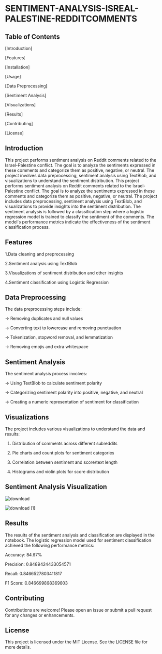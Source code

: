 # SENTIMENT-ANALYSIS-ISREAL-PALESTINE-REDDITCOMMENTS

## Table of Contents
[Introduction]

[Features]

[Installation]

[Usage]

[Data Preprocessing]

[Sentiment Analysis]

[Visualizations]

[Results]

[Contributing]

[License]


## Introduction
This project performs sentiment analysis on Reddit comments related to the Israel-Palestine conflict. The goal is to analyze the sentiments expressed in these comments and categorize them as positive, negative, or neutral. The project involves data preprocessing, sentiment analysis using TextBlob, and visualizations to understand the sentiment distribution.
This project performs sentiment analysis on Reddit comments related to the Israel-Palestine conflict. The goal is to analyze the sentiments expressed in these comments and categorize them as positive, negative, or neutral. The project includes data preprocessing, sentiment analysis using TextBlob, and visualizations to provide insights into the sentiment distribution.
The sentiment analysis is followed by a classification step where a logistic regression model is trained to classify the sentiment of the comments. The model's performance metrics indicate the effectiveness of the sentiment classification process.

## Features
1.Data cleaning and preprocessing

2.Sentiment analysis using TextBlob

3.Visualizations of sentiment distribution and other insights

4.Sentiment classification using Logistic Regression

## Data Preprocessing
The data preprocessing steps include:

  -> Removing duplicates and null values
  
  -> Converting text to lowercase and removing punctuation
  
  -> Tokenization, stopword removal, and lemmatization
  
  -> Removing emojis and extra whitespace
  
## Sentiment Analysis
The sentiment analysis process involves:

  -> Using TextBlob to calculate sentiment polarity
  
  -> Categorizing sentiment polarity into positive, negative, and neutral
  
  -> Creating a numeric representation of sentiment for classification

  
## Visualizations
The project includes various visualizations to understand the data and results:

  1. Distribution of comments across different subreddits
  
  2. Pie charts and count plots for sentiment categories
  
  3. Correlation between sentiment and score/text length
  
  4. Histograms and violin plots for score distribution

## Sentiment Analysis Visualization


![download](https://github.com/user-attachments/assets/e7bda7d4-bc05-4635-a918-14f38c466b20)

![download (1)](https://github.com/user-attachments/assets/f1df9719-ea95-4ec7-965c-0cf75e29277c)

## Results
The results of the sentiment analysis and classification are displayed in the notebook. The logistic regression model used for sentiment classification achieved the following performance metrics:

  Accuracy: 84.67%
  
  Precision: 0.8489424433054571
  
  Recall: 0.8466527803411817
  
  F1 Score: 0.846699868369603

## Contributing
Contributions are welcome! Please open an issue or submit a pull request for any changes or enhancements.

## License
This project is licensed under the MIT License. See the LICENSE file for more details.
